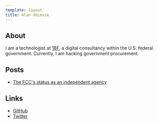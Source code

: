 ```yaml
---
template: layout
title: Alan deLevie
---
```


## About

I am a technologist at [18F](https://18f.gsa.gov), a digital consultancy within the U.S. federal government. Currently, I am hacking government procurement.

## Posts

- [The FCC's status as an independent agency](/posts/fcc-independent-agency)

## Links

- [GitHub](https://github.com/adelevie)
- [Twitter](https://twitter.com/adelevie)

